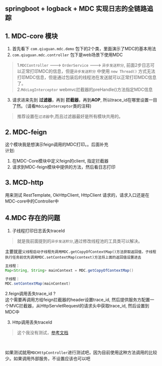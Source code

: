 ## springboot + logback + MDC 实现日志的全链路追踪

## 1. MDC-core 模块
1. 首先看下 `com.qiuguan.mdc.demo` 包下的2个类，里面演示了MDC的基本用法
2. `com.qiuguan.mdc.controller` 包下是web场景下使用MDC
> 1.`MDCController` ---> `OrderService` ---> `异步发送积分`, 前面2步日志可以正常打印MDC的信息，但是`异步发送积分` 中使用 `new Thread()` 方式无法打印MDC信息，但是通过包装后的线程池在发送就可以正常打印MDC信息了。<br>
> 2.`MdcLogInterceptor` webmvc拦截器的preHandle()方法指定MDC信息

3. 请求进来先到 **过滤器**，再到 **拦截器**，再到**AOP**, 所以trace_id在哪里设置一目了然。（请看`MdcLogInterceptor`类的注释)
> 推荐设置在`过滤器`中,而且过滤器最好是所有模块共用的。



## 2. MDC-feign
这个模块我是想演示feign调用的MDC打印。。后面补充<br>
计划:<br>
1. 在MDC-Core模块中定义feign的client, 指定拦截器
2. 请求到MDC-feign模块中提供的方法，然后看日志打印


## 3. MCD-http
用来测试 RestTemplate, OkHttpClient, HttpClient 请求的，请求入口还是在 MDC-core中的Controller中

## 4.MDC 存在的问题
1. 子线程打印日志丢失traceId
> 就是我前面提到的`异步发送积分`,通过修改线程池的工具类可以解决。<br>

主要就是`父线程启动子线程先调用MDC.getCopyOfContextMap()方法获取返回值，子线程执行任务前优先调用MDC.setContextMap(context)方法将上面的返回值设置进去`
```java
主线程：
Map<String, String> mainContext = MDC.getCopyOfContextMap()

子线程：
MDC.setContextMap(mainContext)
```

2.feign调用丢失trace_id ? <br>
这个需要再调用方给feign拦截器的header设置trace_id, 然后提供服务方配置一个MVC拦截器，从HttpServletRequest的请求头中获取trace_id, 然后设置到MDC中

3. Http调用丢失traceId
> 这个我没有测试，[参考文档](https://juejin.cn/post/7074461710030995492)
<br>

如果测试就用`MDCHttpController`进行测试吧，因为目前使用这种方法调用的比较少。如果调用外部服务，不设置应该也可以吧